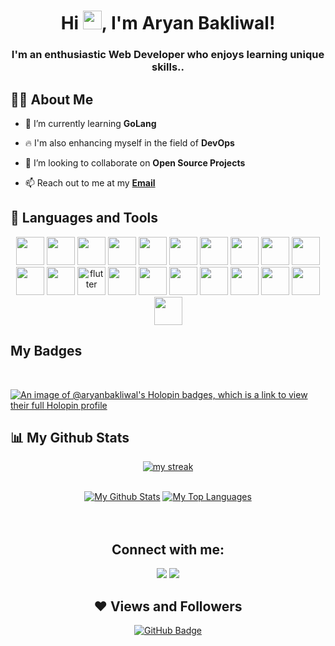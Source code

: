 <!--
<a href="#"><p align = "center"><img align = "middle" width="50%" height="auto" src="https://steamuserimages-a.akamaihd.net/ugc/910156967348138382/E4A8A3FAA9388A67BD3DC2CCD77216B21280A7A1/?imw=5000&imh=5000&ima=fit&impolicy=Letterbox&imcolor=%23000000&letterbox=false"></p>
-->
<h1 align="center">Hi
<img src="https://raw.githubusercontent.com/MartinHeinz/MartinHeinz/master/wave.gif" height="30px"></img>, I'm Aryan Bakliwal! </h1>
<h3 align="center">I'm an enthusiastic Web Developer who enjoys learning unique skills..</h3>

## 🙋‍♂️ About Me

- 🌱 I’m currently learning **GoLang**

- 🔥 I'm also enhancing myself in the field of **DevOps**

- 👯 I’m looking to collaborate on **Open Source Projects**

- 📫 Reach out to me at my **[Email](aryanbakliwal12345@gmail.com)**

## 🚀 Languages and Tools

<p align="center">
   <img src="https://img.icons8.com/color/96/000000/c-programming.png" width=45 height=45></img>
   <img src="https://img.icons8.com/color/96/000000/c-plus-plus-logo.png" width=45 height=45></img>
   <img src="https://img.icons8.com/color/48/000000/java-coffee-cup-logo--v1.png" width=45 height=45/>
   <img src="https://img.icons8.com/color/48/000000/arduino.png" width=45 height=45/>
   <img src="https://img.icons8.com/color/96/000000/javascript.png" width=45 height=45></img>
   <img src="https://img.icons8.com/plasticine/100/000000/react.png" width=45 height=45></img>
   <img src="https://img.icons8.com/color/96/000000/nodejs.png" width=45 height=45></img>
   <img src="https://img.icons8.com/color/48/python--v1.png" width=45 height=45/>
   <img src="https://img.icons8.com/color/48/golang.png" width=45 height=45/>
   <img src="https://img.icons8.com/color/48/mongodb.png" width=45 height=45/>
   <img src="https://img.icons8.com/color/96/000000/postgreesql.png" width=45 height=45></img>
   <img src="https://img.icons8.com/color/96/000000/express-js.png" width=45 height=45></img>
   <img width="45" height="45" src="https://img.icons8.com/color/48/flutter.png" alt="flutter"/>
   <img src="https://img.icons8.com/color/96/000000/mysql-logo.png" width=45 height=45></img>
   <img src="https://img.icons8.com/offices/30/000000/php-logo.png" width=45 height=45/>
   <img src="https://img.icons8.com/color/96/000000/git.png" width=45 height=45></img>
   <img src="https://img.icons8.com/color/96/000000/nextjs.png" width=45 height=45></img>
   <img src="https://img.icons8.com/color/96/000000/tailwindcss.png" width=45 height=45></img>
   <img src="https://img.icons8.com/color/96/000000/ubuntu--v1.png" width=45 height=45></img>
   <img src="https://img.icons8.com/color/96/000000/docker.png" width=45 height=45></img>
   <img src="https://img.icons8.com/color/96/000000/kubernetes.png" width=45 height=45></img>
   
   

</p>

## My Badges

<br>

[![An image of @aryanbakliwal's Holopin badges, which is a link to view their full Holopin profile](https://holopin.me/aryanbakliwal)](https://holopin.io/@aryanbakliwal)

 ## 📊 My Github Stats
 
<p align="center">
    <a href="https://github.com/AryanBakliwal/github-readme-streak-stats">
        <img title="🔥 Get streak stats for your profile at git.io/streak-stats" alt="my streak" src="https://github-readme-streak-stats.herokuapp.com/?user=AryanBakliwal&theme=merko&hide_border=true&stroke=0000&background=060A0CD0"/>
    </a>
</p>
 
<div align="center">


  <br/>
    <a href="https://github.com/AryanBakliwal/github-readme-stats"><img alt="My Github Stats" src="https://github-readme-stats.vercel.app/api?username=AryanBakliwal&show_icons=true&count_private=true&theme=merko&hide_border=true&bg_color=0D1117" /></a>
  <a href="https://github.com/AryanBakliwal/github-readme-stats"><img alt="My Top Languages" src="https://github-readme-stats.vercel.app/api/top-langs/?username=AryanBakliwal&langs_count=8&count_private=true&layout=compact&theme=merko&hide_border=true&bg_color=0D1117&show_icons=true&hide=jupyter%20notebook,html,css,shell,dockerfile,procfile" /></a>
  <br/>
<!--   <b>Note:</b> Top languages is only a metric of the languages my public code consists of and doesn't reflect experience or skill level. -->
 
<br/>
<br/>


## Connect with me:
<p align="left">

<a href = "https://www.linkedin.com/in/aryanbakliwal/"><img src="https://img.icons8.com/fluent/48/000000/linkedin.png"/></a>
<a href = "https://twitter.com/AryanBakliwal"><img src="https://img.icons8.com/fluent/48/000000/twitter.png"/></a>


</p>
 
## ❤ Views and Followers
<a href="https://github.com/AryanBakliwal?tab=followers"><img src="https://img.shields.io/github/followers/AryanBakliwal?label=Followers&style=social" alt="GitHub Badge"></a>

</div>
